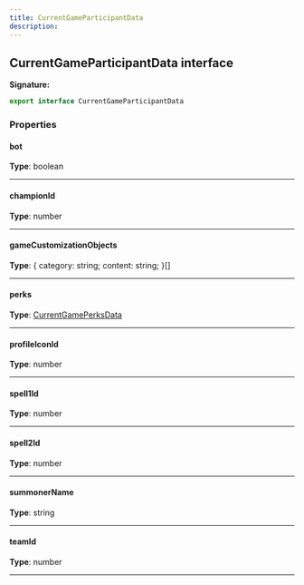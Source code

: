 ```yaml
---
title: CurrentGameParticipantData
description: 
---
```


## CurrentGameParticipantData interface



**Signature:**

```ts
export interface CurrentGameParticipantData 
```

### Properties

#### bot



**Type**: boolean

---

#### championId



**Type**: number

---

#### gameCustomizationObjects



**Type**: {         category: string;         content: string;     }[]

---

#### perks



**Type**: [CurrentGamePerksData](/shieldbow/api/CurrentGamePerksData.html)

---

#### profileIconId



**Type**: number

---

#### spell1Id



**Type**: number

---

#### spell2Id



**Type**: number

---

#### summonerName



**Type**: string

---

#### teamId



**Type**: number

---

